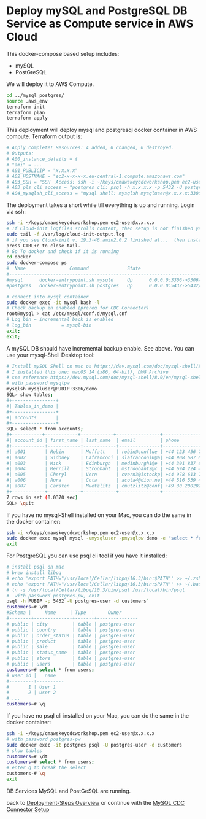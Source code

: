 # Deploy mySQL and PostgreSQL DB Service as Compute service in AWS Cloud

This docker-compose based setup includes:

- mySQL
- PostGreSQL

We will deploy it to AWS Compute.

```bash
cd ../mysql_postgres/
source .aws_env
terraform init 
terraform plan
terraform apply
```

This deployment will deploy mysql and postgresql docker container in AWS compute.
Terraform output is:

```bash
# Apply complete! Resources: 4 added, 0 changed, 0 destroyed.
# Outputs:
# A00_instance_details = {
# "ami" = ...
# A01_PUBLICIP = "x.x.x.x"
# A02_HOSTNAME = "ec2-x-x-x-x.eu-central-1.compute.amazonaws.com"
# A03_SSH = "SSH  Access: ssh -i ~/keys/cmawskeycdcworkshop.pem ec2-user@x.x.x.x "
# A03_pls_cli_access = "postgres cli: psql -h x.x.x.x -p 5432 -U postgres-user -d customers"
# A04_mysqlsh_cli_access = "mysql shell: mysqlsh mysqluser@x.x.x.x:3306/demo"
```

The deployment takes a short while till everything is up and running. Login via ssh: 

```bash 
ssh -i ~/keys/cmawskeycdcworkshop.pem ec2-user@x.x.x.x
# If Cloud-init logfiles scrolls content, then setup is not finished yet
sudo tail -f /var/log/cloud-init-output.log
# if you see Cloud-init v. 19.3-46.amzn2.0.2 finished at...  then installation and setup is finished
press CTRL+c to close tail.
# Go To docker and check if it is running
cd docker  
sudo docker-compose ps 
#  Name                Command              State                          Ports                       
#------------------------------------------------------------------------------------------------------
#mysql      docker-entrypoint.sh mysqld     Up      0.0.0.0:3306->3306/tcp,:::3306->3306/tcp, 33060/tcp
#postgres   docker-entrypoint.sh postgres   Up      0.0.0.0:5432->5432/tcp,:::5432->5432/tcp  

# connect into mysql container
sudo docker exec -it mysql bash -l
# Check backup in enabled (prereq for CDC Connector)
root@mysql > cat /etc/mysql/conf.d/mysql.cnf
# Log_bin = incremental back is enabled
# log_bin           = mysql-bin
exit;
exit;
```

A mySQL DB should have incremental backup enable. See above.
You can use your mysql-Shell Desktop tool:

```bash
# Install mySQL Shell on mac os https://dev.mysql.com/doc/mysql-shell/8.0/en/mysql-shell-install-macos-quick.html
# I installed this one: macOS 14 (x86, 64-bit), DMG Archive
# see reference https://dev.mysql.com/doc/mysql-shell/8.0/en/mysql-shell-commands.html
# with password mysqlpw
mysqlsh mysqluser@PUBIP:3306/demo
SQL> show tables;
#+----------------+
#| Tables_in_demo |
#+----------------+
#| accounts       |
#+----------------+
SQL> select * from accounts;
#+-----------+------------+------------+----------------+---------------+----------------+---------------+---------------------+----------------------
#| account_id | first_name | last_name  | email         | phone         | address        | country       | create_ts           | update_ts           |
#+------------+------------+------------+---------------+---------------+----------------+---------------+---------------------+---------------------+
#| a001       | Robin      | Moffatt    | robin@conflue | +44 123 456 78| 22 Acacia Avenu| United Kingdom| 2024-08-15 12:21:36 | 2024-08-15 12:21:36 |
#| a002       | Sidoney    | Lafranconi | slafranconi0@a| +44 908 687 66| 40 Kensington P| United Kingdom| 2024-08-15 12:21:36 | 2024-08-15 12:21:36 |
#| a003       | Mick       | Edinburgh  | medinburgh1@e | +44 301 837 65| 27 Blackbird La| United Kingdom| 2024-08-15 12:21:36 | 2024-08-15 12:21:36 |
#| a004       | Merrill    | Stroobant  | mstroobant2@c | +44 694 224 49| 4053 Corry Circ| United Kingdom| 2024-08-15 12:21:36 | 2024-08-15 12:21:36 |
#| a005       | Cheryl     | Vern       | cvern3@istockp| +44 978 613 72| 993 Loomis Junc| United Kingdom| 2024-08-15 12:21:36 | 2024-08-15 12:21:36 |
#| a006       | Aura       | Cota       | acota4@dion.ne| +44 516 539 43| 5106 Waxwing Pa| United Kingdom| 2024-08-15 12:21:36 | 2024-08-15 12:21:36 |
#| a007       | Carsten    | Muetzlitz  | cmutzlitz@conf| +49 30 200202 | 13595 Berlin   | Germany       | 2024-08-15 12:21:36 | 2024-08-15 12:21:36 |
#+------------+------------+------------+---------------+---------------+----------------+---------------+---------------------+---------------------+
7 rows in set (0.0370 sec)
SQL> \quit
```

If you have no mysql-Shell installed on your Mac, you can do the same in the docker container:

```bash
ssh -i ~/keys/cmawskeycdcworkshop.pem ec2-user@x.x.x.x
sudo docker exec mysql mysql -umysqluser -pmysqlpw demo -e "select * from accounts;"
exit
```

For PostgreSQL you can use psql cli tool if you have it installed:

```bash
# install psql on mac
# brew install libpq
# echo 'export PATH="/usr/local/Cellar/libpq/16.3/bin:$PATH"' >> ~/.zshrc
# echo 'export PATH="/usr/local/Cellar/libpq/16.3/bin:$PATH"' >> ~/.bash_profile
# ln -s /usr/local/Cellar/libpq/10.3/bin/psql /usr/local/bin/psql
#  with password postgres-pw, exit
psql -h PUBIP -p 5432 -U postgres-user -d customers`
customers=# \dt
#Schema |     Name     | Type  |     Owner     
#--------+--------------+-------+---------------
# public | city         | table | postgres-user
# public | country      | table | postgres-user
# public | order_status | table | postgres-user
# public | product      | table | postgres-user
# public | sale         | table | postgres-user
# public | status_name  | table | postgres-user
# public | store        | table | postgres-user
# public | users        | table | postgres-user
customers=# select * from users;
# user_id |   name   
#---------+----------
#       1 | User 1
#       2 | User 2
# ...
customers=# \q
```

If you have no psql cli installed on your Mac, you can do the same in the docker container:

```bash
ssh -i ~/keys/cmawskeycdcworkshop.pem ec2-user@x.x.x.x
# with password postgres-pw
sudo docker exec -it postgres psql -U postgres-user -d customers
# show tables
customers=# \dt
customers=# select * from users;
# enter q to break the select
customers-# \q
exit
```

DB Services MySQL and PostGeSQL are running.

back to [Deployment-Steps Overview](../README.md) or continue with the [MySQL CDC Connector Setup](../ccloud-source-mysql-cdc-connector/README.md )
